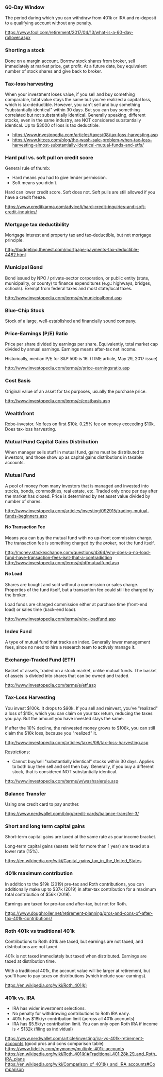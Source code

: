 ### 60-Day Window

The period during which you can withdraw from 401k or IRA and re-deposit to a qualifying account without any penalty.

https://www.fool.com/retirement/2017/04/13/what-is-a-60-day-rollover.aspx


### Shorting a stock

Done on a margin account. Borrow stock shares from broker, sell immediately at market price, get profit. At a future date, buy equivalent number of stock shares and give back to broker.


### Tax-loss harvesting

When your investment loses value, if you sell and buy something comparable, total value stays the same but you've realized a capital loss, which is tax-deductible. However, you can't sell and buy something "substantially identical" within 30 days. But you can buy something correlated but not substantially identical. Generally speaking, different stocks, even in the same industry, are NOT considered substantially identical. Up to $3000 of loss is tax deductible.

* https://www.investopedia.com/articles/taxes/08/tax-loss-harvesting.asp
* https://www.kitces.com/blog/the-wash-sale-problem-when-tax-loss-harvesting-almost-substantially-identical-mutual-funds-and-etfs/


### Hard pull vs. soft pull on credit score

General rule of thumb:

* Hard means you had to give lender permission.
* Soft means you didn't.

Hard can lower credit score. Soft does not. Soft pulls are still allowed if you have a credit freeze.

https://www.creditkarma.com/advice/i/hard-credit-inquiries-and-soft-credit-inquiries/


### Mortgage tax deductibility

Mortgage interest and property tax and tax-deductible, but not mortgage principle.

http://budgeting.thenest.com/mortgage-payments-tax-deductible-4482.html


### Municipal Bond

Bond issued by NPO / private-sector corporation, or public entity (state, municipality, or county) to finance expenditures (e.g.: highways, bridges, schools). Exempt from federal taxes and most state/local taxes.

http://www.investopedia.com/terms/m/municipalbond.asp


### Blue-Chip Stock

Stock of a large, well-established and financially sound company.


### Price-Earnings (P/E) Ratio

Price per share divided by earnings per share. Equivalently, total market cap divided by annual earnings. Earnings means after-tax net income.

Historically, median P/E for S&P 500 is 16. (TIME article, May 29, 2017 issue)

http://www.investopedia.com/terms/p/price-earningsratio.asp


### Cost Basis

Original value of an asset for tax purposes, usually the purchase price.

http://www.investopedia.com/terms/c/costbasis.asp


### Wealthfront

Robo-investor. No fees on first $10k. 0.25% fee on money exceeding $10k. Does tax-loss harvesting.


### Mutual Fund Capital Gains Distribution

When manager sells stuff in mutual fund, gains must be distributed to investors, and those show up as capital gains distributions in taxable accounts.


### Mutual Fund

A pool of money from many investors that is managed and invested into stocks, bonds, commodities, real estate, etc. Traded only once per day after the market has closed. Price is determined by net asset value divided by number of shares.

http://www.investopedia.com/articles/investing/092915/trading-mutual-funds-beginners.asp

#### No Transaction Fee

Means you can buy the mutual fund with no up-front commission charge. The transaction fee is something charged by the *broker*, not the fund itself.

http://money.stackexchange.com/questions/4364/why-does-a-no-load-fund-have-transaction-fees-isnt-that-a-contradiction
http://www.investopedia.com/terms/n/ntfmutualfund.asp

#### No Load

Shares are bought and sold without a commission or sales charge. Properties of the fund itself, but a transaction fee could still be charged by the broker.

Load funds are charged commission either at purchase time (front-end load) or sales time (back-end load).

http://www.investopedia.com/terms/n/no-loadfund.asp


### Index Fund

A type of mutual fund that tracks an index. Generally lower management fees, since no need to hire a research team to actively manage it.


### Exchange-Traded Fund (ETF)

Basket of assets, traded on a stock market, unlike mutual funds. The basket of assets is divided into shares that can be owned and traded.

http://www.investopedia.com/terms/e/etf.asp


### Tax-Loss Harvesting

You invest $100k. It drops to $90k. If you sell and reinvest, you've "realized" a loss of $10k, which you can claim on your tax return, reducing the taxes you pay. But the amount you have invested stays the same.

If after the 10% decline, the reinvested money grows to $108k, you can still claim the $10k loss, because you "realized" it.

http://www.investopedia.com/articles/taxes/08/tax-loss-harvesting.asp

Restrictions:
- Cannot buy/sell "substantially identical" stocks within 30 days. Applies to both buy then sell and sell then buy. Generally, if you buy a different stock, that is considered NOT substantially identical.

http://www.investopedia.com/terms/w/washsalerule.asp


### Balance Transfer

Using one credit card to pay another.

https://www.nerdwallet.com/blog/credit-cards/balance-transfer-3/


### Short and long term capital gains

Short-term capital gains are taxed at the same rate as your income bracket.

Long-term capital gains (assets held for more than 1 year) are taxed at a lower rate (15%).

https://en.wikipedia.org/wiki/Capital_gains_tax_in_the_United_States


### 401k maximum contribution

In addition to the $19k (2019) pre-tax and Roth contributions, you can additionally make up to $37k (2019) in after-tax contribution for a maximum total contribution of $56k (2019).

Earnings are taxed for pre-tax and after-tax, but not for Roth.

https://www.doughroller.net/retirement-planning/pros-and-cons-of-after-tax-401k-contributions/


### Roth 401k vs traditional 401k

Contributions to Roth 401k are taxed, but earnings are not taxed, and distributions are not taxed.

401k is not taxed immediately but taxed when distributed. Earnings are taxed at distribution time.

With a traditional 401k, the account value will be larger at retirement, but you'll have to pay taxes on distributions (which include your earnings).

https://en.wikipedia.org/wiki/Roth_401(k)


### 401k vs. IRA

* IRA has wider investment selections.
* No penalty for withdrawing contributions to Roth IRA early.
* 401k has $18k/yr contribution limit (across all 401k accounts)
* IRA has $5.5k/yr contribution limit. You can only open Roth IRA if income is < $132k (filing as individual)

https://www.nerdwallet.com/article/investing/ira-vs-401k-retirement-accounts (good pros and cons comparison table)
https://www.fidelity.com/mymoney/multiple-401k-accounts
https://en.wikipedia.org/wiki/Roth_401(k)#Traditional_401.28k.29_and_Roth_IRA_plans
https://en.wikipedia.org/wiki/Comparison_of_401(k)_and_IRA_accounts#Comparison